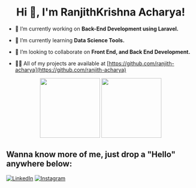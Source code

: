 <h1 align="center">Hi 👋, I'm RanjithKrishna Acharya!</h1>
<!--<h3 align="center">A passionate developer interested in Front-End Development, Machine Learning, Data Science & Analytics.</h3>-->

- 🔭 I’m currently working on **Back-End Development using Laravel.**

- 🌱 I’m currently learning **Data Science Tools.**

- 👯 I’m looking to collaborate on **Front End, and Back End Development.**

<!-- 🤝 I’m looking for help with **Software Development Tools.**-->

- 👨‍💻 All of my projects are available at [https://github.com/ranjith-acharya](https://github.com/ranjith-acharya)

<p align="center">
  <img height="160em" src="https://github-readme-stats.vercel.app/api?username=ranjith-acharya&show_icons=true&theme=algolia&count_private=true&hide=stars" />
  <img height="160em" src="https://github-readme-stats.vercel.app/api/top-langs/?username=ranjith-acharya&show_icons=true&layout=compact&theme=algolia&langs_count=6" />
</p>

## Wanna know more of me, just drop a "Hello" anywhere below: 
<div align="left">
<a href="https://www.linkedin.com/in/ranjith-acharya" target="_blank"><img src="https://img.shields.io/badge/linkedin-%230077B5.svg?&style=flat-square&logo=linkedin&logoColor=white" alt="LinkedIn"></a>
<a href="https://www.instagram.com/_ranjithacharya_" target="_blank"><img src="https://img.shields.io/badge/instagram-%23E4405F.svg?&style=flat-square&logo=instagram&logoColor=white" alt="Instagram"></a>
</div>
